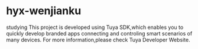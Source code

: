 # hyx-wenjianku
studying
This project is developed using Tuya SDK,which enables you to quickly develop branded apps connecting and controling smart scenarios of many devices.
For more information,please check Tuya Developer Website.
